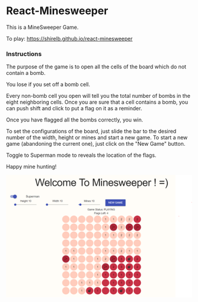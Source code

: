 # React-Minesweeper

This is a MineSweeper Game.

To play: https://shirelb.github.io/react-minesweeper

### Instructions
The purpose of the game is to open all the cells of the board which do not contain a bomb. 

You lose if you set off a bomb cell.

Every non-bomb cell you open will tell you the total number of bombs in the eight neighboring cells. 
Once you are sure that a cell contains a bomb, you can push shift and click to put a flag on it as a reminder. 

Once you have flagged all the bombs correctly, you win.

To set the configurations of the board, just slide the bar to the desired number of the width, height or mines and start a new game.
To start a new game (abandoning the current one), just click on the "New Game" button.

Toggle to Superman mode to reveals the location of the flags. 

Happy mine hunting!

![alt text](https://github.com/shirelb/react-minesweeper/blob/master/minesweeper_snapshot.PNG)

